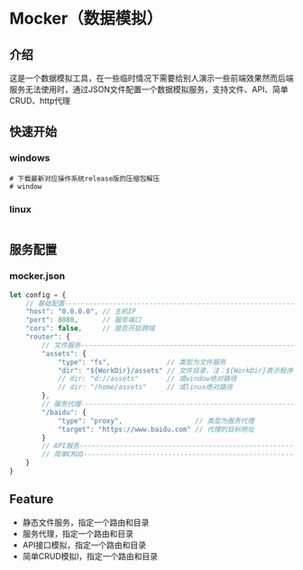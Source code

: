 # Mocker（数据模拟）
## 介绍
这是一个数据模拟工具，在一些临时情况下需要给别人演示一些前端效果然而后端服务无法使用时，通过JSON文件配置一个数据模拟服务，支持文件、API、简单CRUD、http代理

## 快速开始
### windows
~~~shell
# 下载最新对应操作系统release版的压缩包解压
# window

~~~

### linux
~~~shell
~~~

## 服务配置
### mocker.json
~~~javascript
let config = {
    // 基础配置------------------------------------------------------------------------
    "host": "0.0.0.0", // 主机IP
    "port": 8080,      // 服务端口
    "cors": false,     // 是否开启跨域
    "router": {
        // 文件服务--------------------------------------------------------------------
        "assets": {
            "type": "fs",              // 类型为文件服务
            "dir": "${WorkDir}/assets" // 文件目录，注：${WorkDir}表示程序同级目录
            // dir: "d://assets"       // 或window绝对路径
            // dir: "/home/assets"     // 或linux绝对路径
        },
        // 服务代理---------------------------------------------------------------------
        "/baidu": {
            "type": "proxy",                  // 类型为服务代理
            "target": "https://www.baidu.com" // 代理的目标地址
        }
        // API服务---------------------------------------------------------------------
        // 简单CRUD--------------------------------------------------------------------
    }
}
~~~

## Feature
- 静态文件服务，指定一个路由和目录
- 服务代理，指定一个路由和目录
- API接口模拟，指定一个路由和目录
- 简单CRUD模拟l，指定一个路由和目录